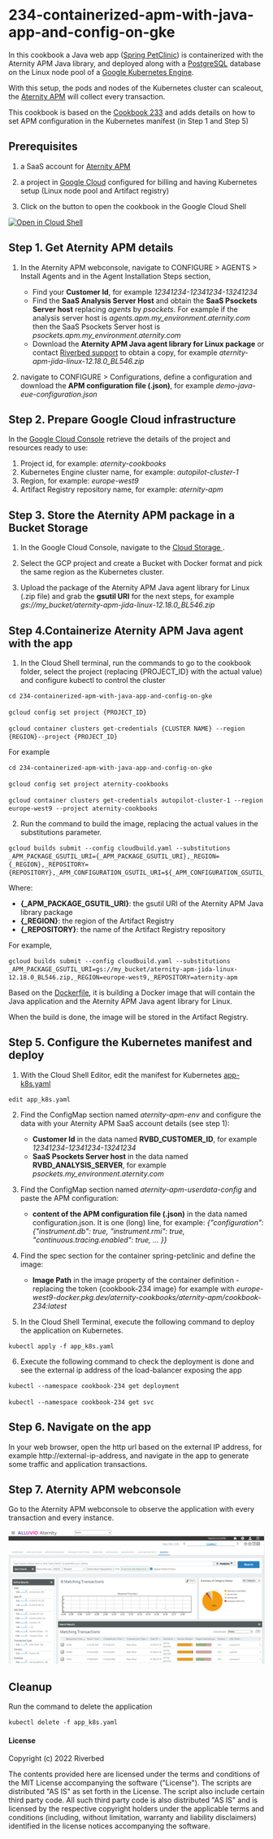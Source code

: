 # 234-containerized-apm-with-java-app-and-config-on-gke

In this cookbook a Java web app ([Spring PetClinic](https://github.com/spring-projects/spring-petclinic)) is containerized with the Aternity APM Java library, and deployed along with a [PostgreSQL](https://www.postgresql.org) database on the Linux node pool of a [Google Kubernetes Engine](https://cloud.google.com/kubernetes-engine).

With this setup, the pods and nodes of the Kubernetes cluster can scaleout, the [Aternity APM](https://www.riverbed.com/products/application-performance-monitoring) will collect every transaction.

This cookbook is based on the [Cookbook 233](../233-containerized-apm-with-java-app-on-gke/) and adds details on how to set APM configuration in the Kubernetes manifest (in Step 1 and Step 5)

## Prerequisites

1. a SaaS account for [Aternity APM](https://www.riverbed.com/products/application-performance-monitoring)

2. a project in [Google Cloud](https://console.cloud.google.com) configured for billing and having Kubernetes setup (Linux node pool and Artifact registry)

3. Click on the button to open the cookbook in the Google Cloud Shell

[![Open in Cloud Shell](https://www.gstatic.com/cloudssh/images/open-btn.svg)](https://console.cloud.google.com/cloudshell/open?git_repo=https://github.com/Aternity/Tech-Community&tutorial=234-containerized-apm-with-java-app-and-config-on-gke/README.md)

## Step 1. Get Aternity APM details

1. In the Aternity APM webconsole, navigate to CONFIGURE > AGENTS > Install Agents and in the Agent Installation Steps section,

   - Find your **Customer Id**, for example *12341234-12341234-13241234*
   - Find the **SaaS Analysis Server Host** and obtain the **SaaS Psockets Server host** replacing *agents* by *psockets*. For example if the analysis server host is *agents.apm.my_environment.aternity.com* then the SaaS Psockets Server host is *psockets.apm.my_environment.aternity.com*
   - Download the **Aternity APM Java agent library for Linux package** or contact [Riverbed support](https://support.riverbed.com/) to obtain a copy, for example *aternity-apm-jida-linux-12.18.0_BL546.zip*

2. navigate to CONFIGURE > Configurations, define a configuration and download the **APM configuration file (.json)**, for example *demo-java-eue-configuration.json*

## Step 2. Prepare Google Cloud infrastructure

In the [Google Cloud Console](https://console.cloud.google.com) retrieve the details of the project and resources ready to use:

1. Project id, for example: *aternity-cookbooks*
2. Kubernetes Engine cluster name, for example: *autopilot-cluster-1*
3. Region, for example: *europe-west9*
4. Artifact Registry repository name, for example: *aternity-apm*

## Step 3. Store the Aternity APM package in a Bucket Storage

1. In the Google Cloud Console, navigate to the [Cloud Storage ](https://console.cloud.google.com/storage/browser).

2. Select the GCP project and create a Bucket with Docker format and pick the same region as the Kubernetes cluster.

3. Upload the package of the Aternity APM Java agent library for Linux (.zip file) and grab the **gsutil URI** for the next steps, for example *gs://my_bucket/aternity-apm-jida-linux-12.18.0_BL546.zip*

## Step 4.Containerize Aternity APM Java agent with the app

1. In the Cloud Shell terminal, run the commands to go to the cookbook folder, select the project (replacing {PROJECT_ID} with the actual value) and configure kubectl to control the cluster

```shell
cd 234-containerized-apm-with-java-app-and-config-on-gke

gcloud config set project {PROJECT_ID}

gcloud container clusters get-credentials {CLUSTER NAME} --region {REGION}--project {PROJECT_ID}
```

For example

```shell
cd 234-containerized-apm-with-java-app-and-config-on-gke

gcloud config set project aternity-cookbooks

gcloud container clusters get-credentials autopilot-cluster-1 --region europe-west9 --project aternity-cookbooks
```

2. Run the command to build the image, replacing the actual values in the substitutions parameter.

```shell
gcloud builds submit --config cloudbuild.yaml --substitutions _APM_PACKAGE_GSUTIL_URI={_APM_PACKAGE_GSUTIL_URI},_REGION={_REGION},_REPOSITORY={REPOSITORY},_APM_CONFIGURATION_GSUTIL_URI=${_APM_CONFIGURATION_GSUTIL_URI}
```

Where:

   - **{_APM_PACKAGE_GSUTIL_URI}**: the gsutil URI of the Aternity APM Java library package
   - **{_REGION}**: the region of the Artifact Registry
   - **{_REPOSITORY}**: the name of the Artifact Registry repository

For example,

```shell
gcloud builds submit --config cloudbuild.yaml --substitutions _APM_PACKAGE_GSUTIL_URI=gs://my_bucket/aternity-apm-jida-linux-12.18.0_BL546.zip,_REGION=europe-west9,_REPOSITORY=aternity-apm
```

Based on the [Dockerfile](Dockerfile), it is building a Docker image that will contain the Java application and the Aternity APM Java agent library for Linux.

When the build is done, the image will be stored in the Artifact Registry.

## Step 5. Configure the Kubernetes manifest and deploy

1. With the Cloud Shell Editor, edit the manifest for Kubernetes [app-k8s.yaml](app-k8s.yaml)

```shell
edit app_k8s.yaml
```

2. Find the ConfigMap section named *aternity-apm-env* and configure the data with your Aternity APM SaaS account details (see step 1):

   - **Customer Id** in the data named **RVBD_CUSTOMER_ID**, for example *12341234-12341234-13241234*
   - **SaaS Psockets Server host** in the data named **RVBD_ANALYSIS_SERVER**, for example *psockets.my_environment.aternity.com*

3. Find the ConfigMap section named *aternity-apm-userdata-config* and paste the APM configuration:

   - **content of the APM configuration file (.json)** in the data named configuration.json. It is one (long) line, for example: *{"configuration": {"instrument.db": true, "instrument.rmi": true, "continuous.tracing.enabled": true, ... }}*

4. Find the spec section for the container spring-petclinic and define the image:

   - **Image Path** in the image property of the container definition - replacing the token {cookbook-234 image} for example with *europe-west9-docker.pkg.dev/aternity-cookbooks/aternity-apm/cookbook-234:latest*

5. In the Cloud Shell Terminal, execute the following command to deploy the application on Kubernetes. 

```shell
kubectl apply -f app_k8s.yaml
```

6. Execute the following command to check the deployment is done and see the external ip address of the load-balancer exposing the app

```shell
kubectl --namespace cookbook-234 get deployment

kubectl --namespace cookbook-234 get svc
```

## Step 6. Navigate on the app

In your web browser, open the http url based on the external IP address, for example http://external-ip-address, and navigate in the app to generate some traffic and application transactions.

## Step 7. Aternity APM webconsole 

Go to the Aternity APM webconsole to observe the application with every transaction and every instance.

![Aternity APM every transactions](images/cookbook-234-transactions.png)

## Cleanup

Run the command to delete the application

```shell
kubectl delete -f app_k8s.yaml
```

#### License

Copyright (c) 2022 Riverbed

The contents provided here are licensed under the terms and conditions of the MIT License accompanying the software ("License"). The scripts are distributed "AS IS" as set forth in the License. The script also include certain third party code. All such third party code is also distributed "AS IS" and is licensed by the respective copyright holders under the applicable terms and conditions (including, without limitation, warranty and liability disclaimers) identified in the license notices accompanying the software.
